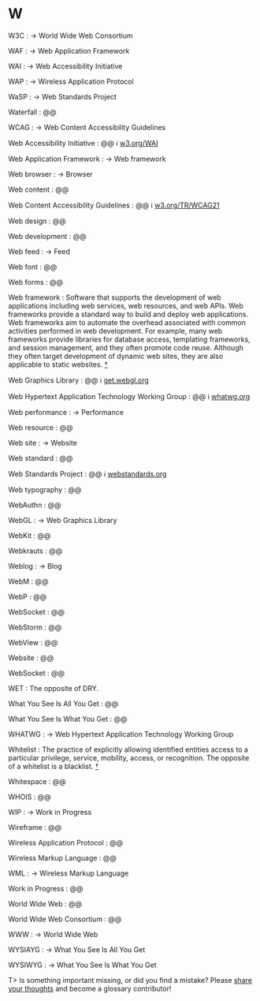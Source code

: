 # W

W3C
: → World Wide Web Consortium

WAF
: → Web Application Framework

WAI
: → Web Accessibility Initiative

WAP
: → Wireless Application Protocol

WaSP
: → Web Standards Project

Waterfall
: @@

WCAG
: → Web Content Accessibility Guidelines

Web Accessibility Initiative
: @@ ℹ︎&nbsp;[w3.org/WAI](https://www.w3.org/WAI/)

Web Application Framework
: → Web framework

Web browser
: → Browser

Web content
: @@

Web Content Accessibility Guidelines
: @@ ℹ︎&nbsp;[w3.org/TR/WCAG21](https://www.w3.org/TR/WCAG21/)

Web design
: @@

Web development
: @@

Web feed
: → Feed

Web font
: @@

Web forms
: @@

Web framework
: Software that supports the development of web applications including web services, web resources, and web APIs. Web frameworks provide a standard way to build and deploy web applications. Web frameworks aim to automate the overhead associated with common activities performed in web development. For example, many web frameworks provide libraries for database access, templating frameworks, and session management, and they often promote code reuse. Although they often target development of dynamic web sites, they are also applicable to static websites.&nbsp;[†](#w-web-framework)

Web Graphics Library
: @@ ℹ︎&nbsp;[get.webgl.org](https://get.webgl.org/)

Web Hypertext Application Technology Working Group
: @@ ℹ︎&nbsp;[whatwg.org](https://whatwg.org/)

Web performance
: → Performance

Web resource
: @@

Web site
: → Website

Web standard
: @@

Web Standards Project
: @@ ℹ︎&nbsp;[webstandards.org](https://www.webstandards.org/)

Web typography
: @@

WebAuthn
: @@

WebGL
: → Web Graphics Library

WebKit
: @@

Webkrauts
: @@

Weblog
: → Blog

WebM
: @@

WebP
: @@

WebSocket
: @@

WebStorm
: @@

WebView
: @@

Website
: @@

WebSocket
: @@

WET
: The opposite of DRY.

What You See Is All You Get
: @@

What You See Is What You Get
: @@

WHATWG
: → Web Hypertext Application Technology Working Group

Whitelist
: The practice of explicitly allowing identified entities access to a particular privilege, service, mobility, access, or recognition. The opposite of a whitelist is a blacklist.&nbsp;[†](#w-whitelist)

Whitespace
: @@

WHOIS
: @@

WIP
: → Work in Progress

Wireframe
: @@

Wireless Application Protocol
: @@

Wireless Markup Language
: @@

WML
: → Wireless Markup Language

Work in Progress
: @@

World Wide Web
: @@

World Wide Web Consortium
: @@

WWW
: → World Wide Web

WYSIAYG
: → What You See Is All You Get

WYSIWYG
: → What You See Is What You Get

T> Is something important missing, or did you find a mistake? Please [share your thoughts](https://github.com/j9t/web-development-glossary/blob/master/manuscript/w.md) and become a glossary&nbsp;contributor!